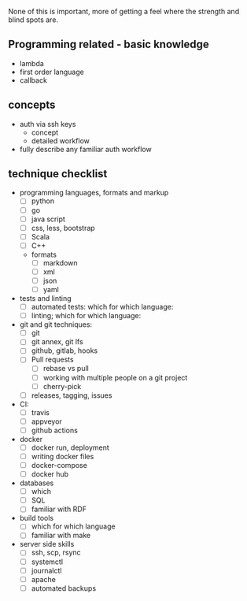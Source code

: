 None of this is important, more of getting a feel where the strength and blind spots are.

## Programming related - basic knowledge
- lambda
- first order language
- callback

## concepts
- auth via ssh keys
  - concept
  - detailed workflow
- fully describe any familiar auth workflow

## technique checklist
- programming languages, formats and markup
  -[ ] python
  -[ ] go
  -[ ] java script
  -[ ] css, less, bootstrap
  -[ ] Scala
  -[ ] C++
  - formats
    -[ ] markdown
    -[ ] xml
    -[ ] json
    -[ ] yaml

- tests and linting
  -[ ] automated tests: which for which language:
  -[ ] linting; which for which language:

- git and git techniques:
  -[ ] git
  -[ ] git annex, git lfs
  -[ ] github, gitlab, hooks
  -[ ] Pull requests
    -[ ] rebase vs pull
    -[ ] working with multiple people on a git project
    -[ ] cherry-pick
  -[ ] releases, tagging, issues

- CI:
  -[ ] travis
  -[ ] appveyor
  -[ ] github actions

- docker
  -[ ] docker run, deployment
  -[ ] writing docker files
  -[ ] docker-compose
  -[ ] docker hub

- databases
  -[ ] which
  -[ ] SQL
  -[ ] familiar with RDF

- build tools
  -[ ] which for which language
  -[ ] familiar with make

- server side skills
  -[ ] ssh, scp, rsync
  -[ ] systemctl
  -[ ] journalctl
  -[ ] apache
  -[ ] automated backups
